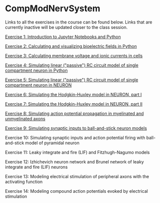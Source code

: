 # CompModNervSystem
Links to all the exercises in the course can be found below. Links that are currently inactive will be updated closer to the class session. 

[Exercise 1: Introduction to Jupyter Notebooks and Python](https://github.com/CompModNervSystem/CompModNervSys-IntroPython)

[Exercise 2: Calculating and visualizing bioelectric fields in Python](https://github.com/CompModNervSystem/CompModNervSys-BioElectroStatics)

[Exercise 3: Calculating membrane voltage and ionic currents in cells](https://github.com/CompModNervSystem/CompModNervSys-NernstVm)

[Exercise 4: Simulating linear ("passive") RC circuit model of single compartment neuron in Python](https://github.com/CompModNervSystem/CompModNervSys-RCmodel)

[Exercise 5: Simulating linear ("passive") RC circuit model of single compartment neuron in NEURON](https://github.com/CompModNervSystem/CompModNervSys-LIFneuron)

[Exercise 6: Simulating the Hodgkin-Huxley model in NEURON, part I](https://github.com/CompModNervSystem/CompModNervSys-HH1)

[Exercise 7: Simulating the Hodgkin-Huxley model in NEURON, part II](https://github.com/CompModNervSystem/CompModNervSys-HH2)

[Exercise 8: Simulating action potential propagation in myelinated and unmyelinated axons](https://github.com/CompModNervSystem/CompModNervSys-CableAxon)

[Exercise 9: Simulating synaptic inputs to ball-and-stick neuron models](https://github.com/CompModNervSystem/CompModNervSys-BallAndStickSynapses)

Exercise 10: Simulating synaptic inputs and action potential firing with ball-and-stick model of pyramidal neuron

Exercise 11: Leaky integrate and fire (LIF) and  Fitzhugh-Nagumo models

Exercise 12: Izhichevich neuron network and Brunel network of leaky integrate and fire (LIF) neurons

Exercise 13: Modeling electrical stimulation of peripheral axons with the activating function

Exercise 14: Modeling compound action potentials evoked by electrical stimulation


